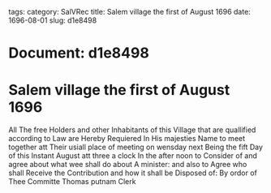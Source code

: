 tags: 
category: SalVRec
title: Salem village the first of August 1696
date: 1696-08-01
slug: d1e8498




# Document: d1e8498


# Salem village the first of August 1696

All The free Holders and other Inhabitants of this Village that are quallified according to Law are Hereby Requiered In His majesties Name to meet together att Their usiall place of meeting on wensday next Being the fift Day of this Instant August att three a clock In the after noon to Consider of and agree about what wee shall do about A minister: and also to Agree who shall Receive the Contribution and how it shall be Disposed of: By ordor of Thee Committe  Thomas putnam Clerk
